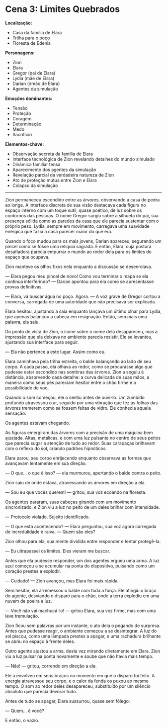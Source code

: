 # Cena 3: Limites Quebrados

**Localização:** 
- Casa da família de Elara
- Trilha para o poço
- Floresta de Edenia

**Personagens:**
- Zion
- Elara
- Gregor (pai de Elara)
- Lydia (mãe de Elara)
- Darian (irmão de Elara)
- Agentes da simulação

**Emoções dominantes:**
- Tensão
- Proteção
- Coragem
- Determinação
- Medo
- Sacrifício

**Elementos-chave:**
- Observação secreta da família de Elara
- Interface tecnológica de Zion revelando detalhes do mundo simulado
- Dinâmica familiar tensa
- Aparecimento dos agentes da simulação
- Revelação parcial da verdadeira natureza de Zion
- Ato de proteção mútua entre Zion e Elara
- Colapso da simulação

---

Zion permaneceu escondido entre as árvores, observando a casa de pedra ao longe. A interface discreta de sua visão destacava cada figura no espaço interno com um toque sutil, quase poético, de luz sobre os contornos das pessoas. O nome Gregor surgiu sobre a silhueta do pai, sua presença sólida como as paredes da casa que ele parecia sustentar com o próprio peso. Lydia, sempre em movimento, carregava uma suavidade enérgica que fazia a casa parecer maior do que era.  

Quando o foco mudou para os mais jovens, Darian apareceu, segurando um pincel como se fosse uma relíquia sagrada. E então, Elara, cuja postura desafiadora parecia empurrar o mundo ao redor dela para os limites do espaço que ocupava.  

Zion manteve os olhos fixos nela enquanto a discussão se desenrolava.  

— Elara pegou meu pincel de novo! Como vou terminar o mapa se ela continua interferindo? — Darian apontou para ela como se apresentasse provas definitivas.  

— Elara, vá buscar água no poço. Agora. — A voz grave de Gregor cortou a conversa, carregada de uma autoridade que não precisava ser explicada.  

Elara hesitou, ajustando a saia enquanto lançava um último olhar para Lydia, que apenas balançou a cabeça em resignação. Então, sem mais uma palavra, ela saiu.  

Do ponto de vista de Zion, o ícone sobre o nome dela desapareceu, mas a impressão que ela deixava no ambiente parecia resistir. Ele se levantou, ajustando sua interface para seguir.  

— Ela não pertence a este lugar. Assim como eu.  

Elara caminhava pela trilha estreita, o balde balançando ao lado de seu corpo. A cada passo, ela olhava ao redor, como se procurasse algo que pudesse estar escondido nas sombras das árvores. Zion a seguiu à distância, absorvendo cada detalhe: a curva delicada de suas mãos, a maneira como seus pés pareciam hesitar entre o chão firme e a possibilidade de voo.  

Quando o som começou, ele o sentiu antes de ouvi-lo. Um zumbido profundo atravessou o ar, seguido por uma vibração que fez as folhas das árvores tremerem como se fossem feitas de vidro. Ele conhecia aquela sensação.  

Os agentes estavam chegando.  

As figuras emergiram das árvores com a precisão de uma máquina bem ajustada. Altas, metálicas, e com uma luz pulsante no centro de seus peitos que parecia sugar a atenção de tudo ao redor. Suas carapaças brilhavam com o reflexo do sol, criando padrões hipnóticos.  

Elara parou, seu corpo enrijecendo enquanto observava as formas que avançavam lentamente em sua direção.  

— O que... o que é isso? — ela murmurou, apertando o balde contra o peito.  

Zion saiu de onde estava, atravessando as árvores em direção a ela.  

— Sou eu que vocês querem! — gritou, sua voz ecoando na floresta.  

Os agentes pararam, suas cabeças girando com um movimento sincronizado, e Zion viu a luz no peito de um deles brilhar com intensidade.  

— Protocolo violado. Sujeito identificado.  

— O que está acontecendo? — Elara perguntou, sua voz agora carregada de incredulidade e raiva. — Quem são eles?  

Zion olhou para ela, sua mente dividida entre responder e tentar protegê-la.  

— Eu ultrapassei os limites. Eles vieram me buscar.  

Antes que ela pudesse responder, um dos agentes ergueu uma arma. A luz azul começou a se acumular na ponta do dispositivo, pulsando como um coração prestes a explodir.  

— Cuidado! — Zion avançou, mas Elara foi mais rápida.  

Sem hesitar, ela arremessou o balde com toda a força. Ele atingiu o braço do agente, desviando o disparo para o chão, onde a terra explodiu em uma nuvem de poeira e luz.  

— Você não vai machucá-lo! — gritou Elara, sua voz firme, mas com uma leve tremulação.  

Zion ficou sem palavras por um instante, o ato dela o pegando de surpresa. Antes que pudesse reagir, o ambiente começou a se desintegrar. A luz do sol piscou, como uma lâmpada prestes a apagar, e uma rachadura brilhante se abriu no espaço à frente deles.  

Outro agente ajustou a arma, desta vez mirando diretamente em Elara. Zion viu a luz pulsar na ponta novamente e soube que não havia mais tempo.  

— Não! — gritou, correndo em direção a ela.  

Ele a envolveu em seus braços no momento em que o disparo foi feito. A energia atravessou seu corpo, e o calor da fenda os puxou ao mesmo tempo. O som ao redor deles desapareceu, substituído por um silêncio absoluto que parecia devorar tudo.  

Antes de tudo se apagar, Elara sussurrou, quase sem fôlego:  

— Quem... é você?  

E então, o vazio.